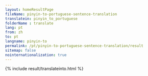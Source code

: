 ```yaml
---
layout: homeResultPage
fileName: pinyin-to-portuguese-sentence-translation
translatein: pinyin_to_portuguese
folderName : translate
lang: pt
from: zh
to: pt
langname: pinyin-to
permalink: /pt/pinyin-to-portuguese-sentence-translation/result
sitemap: false
nointernationalization: true
---
```

{% include result/translateinto.html %}

<script src="/js/result/translation.js" data-foldername="{{page.folderName}}" data-lang="{{page.lang}}"></script>
